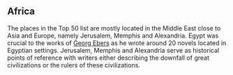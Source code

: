 ## Africa
The places in the Top 50 list are mostly located in the Middle East close to Asia and Europe, namely Jerusalem, Memphis and Alexandria. Egypt was crucial to the works of [Georg Ebers](https://gutenberg.spiegel.de/autor/georg-ebers-137) as he wrote around 20 novels located in Egyptian settings. Jerusalem, Memphis and Alexandria serve as historical points of reference with writers either describing the downfall of great civilizations or the rulers of these civilizations.